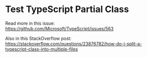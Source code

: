 # Test TypeScript Partial Class

Read more in this issue: <https://github.com/Microsoft/TypeScript/issues/563>

Also in this StackOverflow post: <https://stackoverflow.com/questions/23876782/how-do-i-split-a-typescript-class-into-multiple-files>
